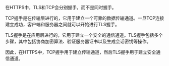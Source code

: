 在HTTPS中，TLS和TCP会分别握手，而不是同时握手。

TCP握手是在传输层进行的，它用于建立一个可靠的数据传输通道。一旦TCP连接建立成功，客户端和服务器之间就可以开始进行TLS握手。

TLS握手是在应用层进行的，它用于建立一个安全的通信通道。TLS握手包括多个步骤，其中包括协商加密算法、验证服务器证书以及生成会话密钥等操作。

因此，在HTTPS中，TCP握手用于建立传输通道，然后TLS握手用于建立安全通信通道。